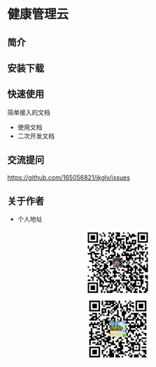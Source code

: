 # 健康管理云

## 简介



## 安装下载





## 快速使用
简单接入的文档

- 使用文档
- 二次开发文档


## 交流提问
https://github.com/165056821/jkgly/issues


## 关于作者
- 个人地址


<div align=center><img width="150" height="150" src="https://github.com/165056821/jkgly/blob/master/images/donate_alipay.png"/></div>
<div align=center><img width="150" height="150" src="https://github.com/165056821/jkgly/blob/master/images/donate_weixin.png"/></div>

<div style="width:765px;height:230px;margin-left:auto;margin-right:auto;">
<div style="width:255px;height:230px;float:left;background-image:url(https://github.com/165056821/jkgly/blob/master/images/donate_alipay.png);background-repeat:no-repeat;"></div>
<div style="width:255px;height:230px;float:left;background-image:url(https://github.com/165056821/jkgly/blob/master/images/donate_weixin.png);background-repeat:no-repeat;"></div>
<div style="width:255px;height:230px;float:left;background-image:url(https://github.com/165056821/jkgly/blob/master/images/donate_weixin.png);background-repeat:no-repeat;"></div>
</div>
